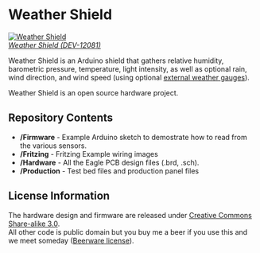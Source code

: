 Weather Shield
=======

[![Weather Shield](https://dlnmh9ip6v2uc.cloudfront.net/images/products/1/2/0/8/1/12081-06.jpg)  
*Weather Shield (DEV-12081)*](https://www.sparkfun.com/products/12081)

Weather Shield is an Arduino shield that gathers relative humidity, barometric pressure, temperature, light intensity, as well as optional rain, wind direction, and wind speed (using optional [external weather gauges](https://www.sparkfun.com/products/8942)).

Weather Shield is an open source hardware project.

Repository Contents
------------------

* **/Firmware** - Example Arduino sketch to demostrate how to read from the various sensors.
* **/Fritzing** - Fritzing Example wiring images
* **/Hardware** - All the Eagle PCB design files (.brd, .sch).
* **/Production** - Test bed files and production panel files

License Information
-------------------

The hardware design and firmware are released under [Creative Commons Share-alike 3.0](http://creativecommons.org/licenses/by-sa/3.0/).  
All other code is public domain but you buy me a beer if you use this and we meet someday ([Beerware license](http://en.wikipedia.org/wiki/Beerware)).
 